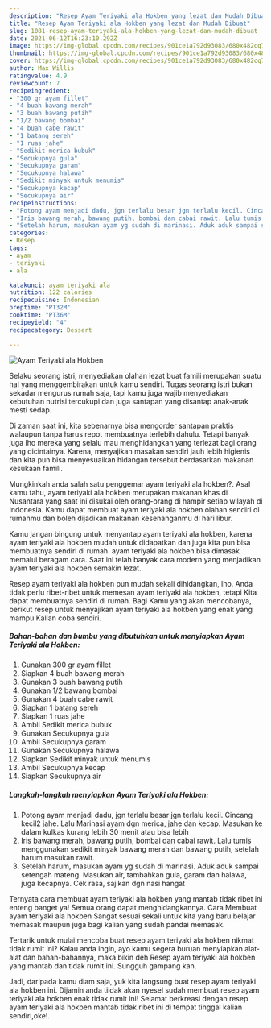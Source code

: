 ```yaml
---
description: "Resep Ayam Teriyaki ala Hokben yang lezat dan Mudah Dibuat"
title: "Resep Ayam Teriyaki ala Hokben yang lezat dan Mudah Dibuat"
slug: 1081-resep-ayam-teriyaki-ala-hokben-yang-lezat-dan-mudah-dibuat
date: 2021-06-12T16:23:10.292Z
image: https://img-global.cpcdn.com/recipes/901ce1a792d93083/680x482cq70/ayam-teriyaki-ala-hokben-foto-resep-utama.jpg
thumbnail: https://img-global.cpcdn.com/recipes/901ce1a792d93083/680x482cq70/ayam-teriyaki-ala-hokben-foto-resep-utama.jpg
cover: https://img-global.cpcdn.com/recipes/901ce1a792d93083/680x482cq70/ayam-teriyaki-ala-hokben-foto-resep-utama.jpg
author: Max Willis
ratingvalue: 4.9
reviewcount: 7
recipeingredient:
- "300 gr ayam fillet"
- "4 buah bawang merah"
- "3 buah bawang putih"
- "1/2 bawang bombai"
- "4 buah cabe rawit"
- "1 batang sereh"
- "1 ruas jahe"
- "Sedikit merica bubuk"
- "Secukupnya gula"
- "Secukupnya garam"
- "Secukupnya halawa"
- "Sedikit minyak untuk menumis"
- "Secukupnya kecap"
- "Secukupnya air"
recipeinstructions:
- "Potong ayam menjadi dadu, jgn terlalu besar jgn terlalu kecil. Cincang kecil2 jahe. Lalu Marinasi ayam dgn merica, jahe dan kecap. Masukan ke dalam kulkas kurang lebih 30 menit atau bisa lebih"
- "Iris bawang merah, bawang putih, bombai dan cabai rawit. Lalu tumis menggunakan sedikit minyak bawang merah dan bawang putih, setelah harum masukan rawit."
- "Setelah harum, masukan ayam yg sudah di marinasi. Aduk aduk sampai setengah mateng. Masukan air, tambahkan gula, garam dan halawa, juga kecapnya. Cek rasa, sajikan dgn nasi hangat"
categories:
- Resep
tags:
- ayam
- teriyaki
- ala

katakunci: ayam teriyaki ala 
nutrition: 122 calories
recipecuisine: Indonesian
preptime: "PT32M"
cooktime: "PT36M"
recipeyield: "4"
recipecategory: Dessert

---
```



![Ayam Teriyaki ala Hokben](https://img-global.cpcdn.com/recipes/901ce1a792d93083/680x482cq70/ayam-teriyaki-ala-hokben-foto-resep-utama.jpg)

Selaku seorang istri, menyediakan olahan lezat buat famili merupakan suatu hal yang menggembirakan untuk kamu sendiri. Tugas seorang istri bukan sekadar mengurus rumah saja, tapi kamu juga wajib menyediakan kebutuhan nutrisi tercukupi dan juga santapan yang disantap anak-anak mesti sedap.

Di zaman  saat ini, kita sebenarnya bisa mengorder santapan praktis walaupun tanpa harus repot membuatnya terlebih dahulu. Tetapi banyak juga lho mereka yang selalu mau menghidangkan yang terlezat bagi orang yang dicintainya. Karena, menyajikan masakan sendiri jauh lebih higienis dan kita pun bisa menyesuaikan hidangan tersebut berdasarkan makanan kesukaan famili. 



Mungkinkah anda salah satu penggemar ayam teriyaki ala hokben?. Asal kamu tahu, ayam teriyaki ala hokben merupakan makanan khas di Nusantara yang saat ini disukai oleh orang-orang di hampir setiap wilayah di Indonesia. Kamu dapat membuat ayam teriyaki ala hokben olahan sendiri di rumahmu dan boleh dijadikan makanan kesenanganmu di hari libur.

Kamu jangan bingung untuk menyantap ayam teriyaki ala hokben, karena ayam teriyaki ala hokben mudah untuk didapatkan dan juga kita pun bisa membuatnya sendiri di rumah. ayam teriyaki ala hokben bisa dimasak memalui beragam cara. Saat ini telah banyak cara modern yang menjadikan ayam teriyaki ala hokben semakin lezat.

Resep ayam teriyaki ala hokben pun mudah sekali dihidangkan, lho. Anda tidak perlu ribet-ribet untuk memesan ayam teriyaki ala hokben, tetapi Kita dapat membuatnya sendiri di rumah. Bagi Kamu yang akan mencobanya, berikut resep untuk menyajikan ayam teriyaki ala hokben yang enak yang mampu Kalian coba sendiri.

<!--inarticleads1-->

##### Bahan-bahan dan bumbu yang dibutuhkan untuk menyiapkan Ayam Teriyaki ala Hokben:

1. Gunakan 300 gr ayam fillet
1. Siapkan 4 buah bawang merah
1. Gunakan 3 buah bawang putih
1. Gunakan 1/2 bawang bombai
1. Gunakan 4 buah cabe rawit
1. Siapkan 1 batang sereh
1. Siapkan 1 ruas jahe
1. Ambil Sedikit merica bubuk
1. Gunakan Secukupnya gula
1. Ambil Secukupnya garam
1. Gunakan Secukupnya halawa
1. Siapkan Sedikit minyak untuk menumis
1. Ambil Secukupnya kecap
1. Siapkan Secukupnya air




<!--inarticleads2-->

##### Langkah-langkah menyiapkan Ayam Teriyaki ala Hokben:

1. Potong ayam menjadi dadu, jgn terlalu besar jgn terlalu kecil. Cincang kecil2 jahe. Lalu Marinasi ayam dgn merica, jahe dan kecap. Masukan ke dalam kulkas kurang lebih 30 menit atau bisa lebih
1. Iris bawang merah, bawang putih, bombai dan cabai rawit. Lalu tumis menggunakan sedikit minyak bawang merah dan bawang putih, setelah harum masukan rawit.
1. Setelah harum, masukan ayam yg sudah di marinasi. Aduk aduk sampai setengah mateng. Masukan air, tambahkan gula, garam dan halawa, juga kecapnya. Cek rasa, sajikan dgn nasi hangat




Ternyata cara membuat ayam teriyaki ala hokben yang mantab tidak ribet ini enteng banget ya! Semua orang dapat menghidangkannya. Cara Membuat ayam teriyaki ala hokben Sangat sesuai sekali untuk kita yang baru belajar memasak maupun juga bagi kalian yang sudah pandai memasak.

Tertarik untuk mulai mencoba buat resep ayam teriyaki ala hokben nikmat tidak rumit ini? Kalau anda ingin, ayo kamu segera buruan menyiapkan alat-alat dan bahan-bahannya, maka bikin deh Resep ayam teriyaki ala hokben yang mantab dan tidak rumit ini. Sungguh gampang kan. 

Jadi, daripada kamu diam saja, yuk kita langsung buat resep ayam teriyaki ala hokben ini. Dijamin anda tiidak akan nyesel sudah membuat resep ayam teriyaki ala hokben enak tidak rumit ini! Selamat berkreasi dengan resep ayam teriyaki ala hokben mantab tidak ribet ini di tempat tinggal kalian sendiri,oke!.

